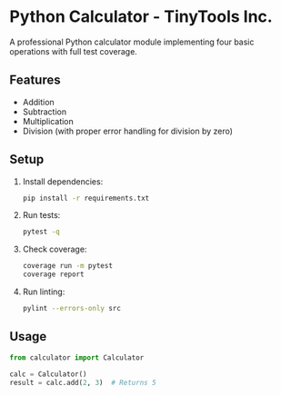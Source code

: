 # Python Calculator - TinyTools Inc.

A professional Python calculator module implementing four basic operations with full test coverage.

## Features

- Addition
- Subtraction  
- Multiplication
- Division (with proper error handling for division by zero)

## Setup

1. Install dependencies:
   ```bash
   pip install -r requirements.txt
   ```

2. Run tests:
   ```bash
   pytest -q
   ```

3. Check coverage:
   ```bash
   coverage run -m pytest
   coverage report
   ```

4. Run linting:
   ```bash
   pylint --errors-only src
   ```

## Usage

```python
from calculator import Calculator

calc = Calculator()
result = calc.add(2, 3)  # Returns 5
```